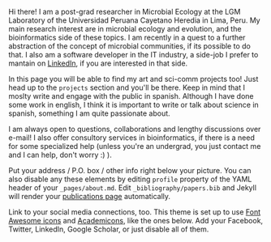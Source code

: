 Hi there! I am a post-grad researcher in Microbial Ecology at the LGM Laboratory of the Universidad Peruana Cayetano Heredia in Lima, Peru. My main research interest are in microbial ecology and evolution, and the bioinformatics side of these topics. I am recently in a quest to a further abstraction of the concept of microbial communities, if its possible to do that. I also am a software developer in the IT industry, a side-job I prefer to mantain on [LinkedIn](https://www.linkedin.com/in/camila-castillo-vilcahuaman), if you are interested in that side.

In this page you will be able to find my art and sci-comm projects too! Just head up to the `projects` section and you'll be there. Keep in mind that I moslty write and engage with the public in spanish. Although I have done some work in english, I think it is important to write or talk about science in spanish, something I am quite passionate about.

I am always open to questions, collaborations and lengthy discussions over e-mail! I also offer consultory services in bioinformatics, if there is a need for some specialized help (unless you're an undergrad, you just contact me and I can help, don't worry :) ).

Put your address / P.O. box / other info right below your picture. You can also disable any these elements by editing `profile` property of the YAML header of your `_pages/about.md`. Edit `_bibliography/papers.bib` and Jekyll will render your [publications page](/al-folio/publications/) automatically.

Link to your social media connections, too. This theme is set up to use [Font Awesome icons](https://fontawesome.com/) and [Academicons](https://jpswalsh.github.io/academicons/), like the ones below. Add your Facebook, Twitter, LinkedIn, Google Scholar, or just disable all of them.
